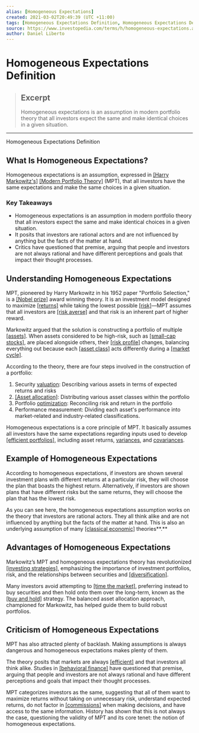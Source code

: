 ```yaml
---
alias: [Homogeneous Expectations]
created: 2021-03-02T20:49:39 (UTC +11:00)
tags: [Homogeneous Expectations Definition, Homogeneous Expectations Definition]
source: https://www.investopedia.com/terms/h/homogeneous-expectations.asp
author: Daniel Liberto
---
```


# Homogeneous Expectations Definition

> ## Excerpt
> Homogeneous expectations is an assumption in modern portfolio theory that all investors expect the same and make identical choices in a given situation.

---

Homogeneous Expectations Definition
## What Is Homogeneous Expectations?

Homogeneous expectations is an assumption, expressed in [[Harry Markowitz's]](https://www.investopedia.com/terms/h/harrymarkowitz.asp) [[Modern Portfolio Theory]](https://www.investopedia.com/terms/m/modernportfoliotheory.asp) (MPT), that all investors have the same expectations and make the same choices in a given situation.

### Key Takeaways

-   Homogeneous expectations is an assumption in modern portfolio theory that all investors expect the same and make identical choices in a given situation.
-   It posits that investors are rational actors and are not influenced by anything but the facts of the matter at hand.
-   Critics have questioned that premise, arguing that people and investors are not always rational and have different perceptions and goals that impact their thought processes.

## Understanding Homogeneous Expectations

MPT, pioneered by Harry Markowitz in his 1952 paper "Portfolio Selection," is a [[Nobel prize]](https://www.investopedia.com/terms/n/nobel-memorial-prize-in-economic-sciences.asp) award winning theory. It is an investment model designed to maximize [[returns]](https://www.investopedia.com/terms/r/return.asp) while taking the lowest possible [[risk]](https://www.investopedia.com/terms/r/risk.asp)—MPT assumes that all investors are [[risk averse]](https://www.investopedia.com/terms/r/riskaverse.asp) and that risk is an inherent part of higher reward.

Markowitz argued that the solution is constructing a portfolio of multiple [[assets]](https://www.investopedia.com/terms/a/asset.asp). When assets considered to be high-risk, such as [[small-cap stocks]](https://www.investopedia.com/investing/introduction-to-small-cap-stocks/), are placed alongside others, their [[risk profile]](https://www.investopedia.com/terms/r/risk-profile.asp) changes, balancing everything out because each [[asset class]](https://www.investopedia.com/terms/a/assetclasses.asp) acts differently during a [[market cycle]](https://www.investopedia.com/terms/m/market_cycles.asp).

According to the theory, there are four steps involved in the construction of a portfolio:

1.  Security [valuation](https://www.investopedia.com/terms/v/valuation.asp): Describing various assets in terms of expected returns and risks
2.  [[Asset allocation]](https://www.investopedia.com/terms/a/assetallocation.asp): Distributing various asset classes within the portfolio
3.  Portfolio [optimization](https://www.investopedia.com/terms/o/optimization.asp): Reconciling risk and return in the portfolio
4.  Performance measurement: Dividing each asset's performance into market-related and industry-related classifications.

Homogeneous expectations is a core principle of MPT. It basically assumes all investors have the same expectations regarding inputs used to develop [[efficient portfolios]](https://www.investopedia.com/terms/e/efficientfrontier.asp), including asset returns, [variances](https://www.investopedia.com/terms/v/variance.asp), and [covariances](https://www.investopedia.com/terms/c/covariance.asp). 

## Example of Homogeneous Expectations

According to homogeneous expectations, if investors are shown several investment plans with different returns at a particular risk, they will choose the plan that boasts the highest return. Alternatively, if investors are shown plans that have different risks but the same returns, they will choose the plan that has the lowest risk. 

As you can see here, the homogeneous expectations assumption works on the theory that investors are rational actors. They all think alike and are not influenced by anything but the facts of the matter at hand. This is also an underlying assumption of many [[classical economic]](https://www.investopedia.com/terms/c/classicaleconomics.asp) theories**.**

## Advantages of Homogeneous Expectations

Markowitz’s MPT and homogeneous expectations theory has revolutionized [[investing strategies]](https://www.investopedia.com/terms/i/investmentstrategy.asp), emphasizing the importance of investment portfolios, risk, and the relationships between securities and [[diversification]](https://www.investopedia.com/terms/d/diversification.asp).

Many investors avoid attempting to [[time the market]](https://www.investopedia.com/terms/m/markettiming.asp), preferring instead to buy securities and then hold onto them over the long-term, known as the [[buy and hold]](https://www.investopedia.com/terms/b/buyandhold.asp) strategy. The balanced asset allocation approach, championed for Markowitz, has helped guide them to build robust portfolios.

## Criticism of Homogeneous Expectations

MPT has also attracted plenty of backlash. Making assumptions is always dangerous and homogeneous expectations makes plenty of them.

The theory posits that markets are always [[efficient]](https://www.investopedia.com/terms/e/efficientmarkethypothesis.asp) and that investors all think alike. Studies in [[behavioral finance]](https://www.investopedia.com/terms/b/behavioralfinance.asp) have questioned that premise, arguing that people and investors are not always rational and have different perceptions and goals that impact their thought processes.

MPT categorizes investors as the same, suggesting that all of them want to maximize returns without taking on unnecessary risk, understand expected returns, do not factor in [[commissions]](https://www.investopedia.com/terms/c/commission.asp) when making decisions, and have access to the same information. History has shown that this is not always the case, questioning the validity of MPT and its core tenet: the notion of homogeneous expectations.

